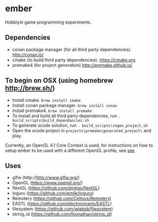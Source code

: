 # ember
Hobbiyst game programming experiments.

## Dependencies
- conan package manager (for all third party dependencies). http://conan.io/
- cmake (to build third party dependencies). https://cmake.org
- premake4 (for project generation) http://premake.github.io/

## To begin on OSX (using homebrew http://brew.sh/)
- Install cmake. `brew install cmake`
- Install conan package manager. `brew install conan`
- Install premake4. `brew install premake`
- To install and build all third party dependencies, run `. build_scripts\build_dependancies.sh`
- To generate xcode solution, run `. build_scripts\regen_project.sh`
- Open the xcode project in `projects\premake\generated_project\` and play.

Currently, an OpenGL 4.1 Core Context is used, for instructions on how to setup ember to be used with a different OpenGL profile, see [see](notes/GeneratingOpenGLExtensions.md)

## Uses
- glfw (http://http://www.glfw.org/)
- OpenGL (https://www.opengl.org/)
- flextGL (https://github.com/ginkgo/flextGL)
- loguru (https://github.com/emilk/loguru)
- Remotery (https://github.com/Celtoys/Remotery)
- EASTL (https://github.com/electronicarts/EASTL)
- filesystem (https://github.com/wjakob/filesystem)
- string_id (https://github.com/foonathan/string_id)